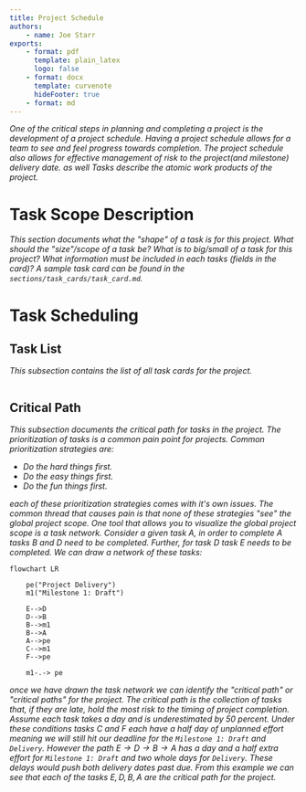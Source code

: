 ```yaml
---
title: Project Schedule
authors:
    - name: Joe Starr
exports:
    - format: pdf
      template: plain_latex
      logo: false
    - format: docx
      template: curvenote
      hideFooter: true
    - format: md
---
```


_One of the critical steps in planning and completing a project is the development of a project schedule. Having a project schedule allows for a team to see and feel progress towards completion. The project schedule also allows for effective management of risk to the project(and milestone) delivery date. as well Tasks describe the atomic work products of the project._

# Task Scope Description

_This section documents what the "shape" of a task is for this project. What should the "size"/scope of a task be? What is to big/small of a
task for this project?
What information must be included in each tasks (fields in the card)? A sample task card can be found in the `sections/task_cards/task_card.md`._

# Task Scheduling

## Task List

_This subsection contains the list of all task cards for the project._

```{include} sections/task_list.md

```

## Critical Path

_This subsection documents the critical path for tasks in the project. The prioritization of tasks is a common pain point for projects. Common prioritization strategies are:_

*   _Do the hard things first._
*   _Do the easy things first._
*   _Do the fun things first._

_each of these prioritization strategies comes with it's own issues.
The common thread that causes pain is that none of these strategies
"see" the global project scope. One tool that allows you to
visualize the global project scope is a task network. Consider a
given task $A$, in order to complete $A$ tasks $B$ and $D$ need to
be completed. Further, for task $D$ task $E$ needs to be completed.
We can draw a network of these tasks:_

```{mermaid-py}
flowchart LR

    pe("Project Delivery")
    m1("Milestone 1: Draft")

    E-->D
    D-->B
    B-->m1
    B-->A
    A-->pe
    C-->m1
    F-->pe

    m1-.-> pe

```

_once we have drawn the task network we can identify the "critical path" or "critical paths" for the project. The critical path is the collection of tasks that, if they are late, hold the most risk to the timing of project completion. Assume each task takes a day and is underestimated by 50 percent. Under these conditions tasks $C$ and $F$ each have a half day of unplanned effort meaning we will still hit our deadline for the `Milestone 1: Draft` and `Delivery`. However the path $E\to D\to B\to A$ has a day and a half extra effort for `Milestone 1: Draft` and two whole days for `Delivery`. These delays would push both delivery dates past due. From this example we can see that each of the tasks $E,\,D,\,B,\,A$ are the critical path for the project._

